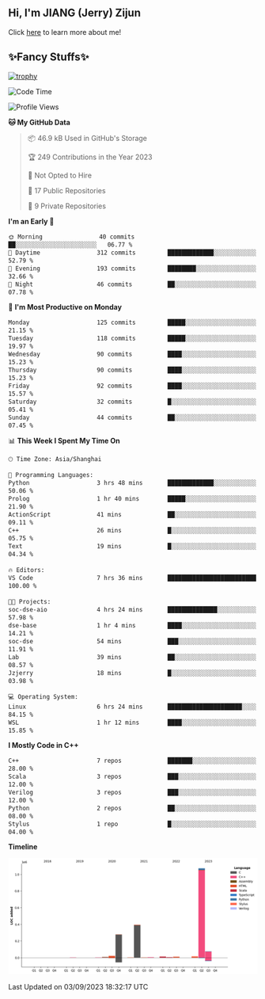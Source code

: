## Hi, I'm JIANG (Jerry) Zijun

Click [here](https://jzjerry.github.io/about/) to learn more about me!

## ✨Fancy Stuffs✨
[![trophy](https://github-profile-trophy.vercel.app/?username=jzjerry&theme=onedark)](https://github.com/ryo-ma/github-profile-trophy)
<!--START_SECTION:waka-->
![Code Time](http://img.shields.io/badge/Code%20Time-7%20hrs%2036%20mins-blue)

![Profile Views](http://img.shields.io/badge/Profile%20Views-54-blue)

**🐱 My GitHub Data** 

> 📦 46.9 kB Used in GitHub's Storage 
 > 
> 🏆 249 Contributions in the Year 2023
 > 
> 🚫 Not Opted to Hire
 > 
> 📜 17 Public Repositories 
 > 
> 🔑 9 Private Repositories 
 > 
**I'm an Early 🐤** 

```text
🌞 Morning                40 commits          ██░░░░░░░░░░░░░░░░░░░░░░░   06.77 % 
🌆 Daytime                312 commits         █████████████░░░░░░░░░░░░   52.79 % 
🌃 Evening                193 commits         ████████░░░░░░░░░░░░░░░░░   32.66 % 
🌙 Night                  46 commits          ██░░░░░░░░░░░░░░░░░░░░░░░   07.78 % 
```
📅 **I'm Most Productive on Monday** 

```text
Monday                   125 commits         █████░░░░░░░░░░░░░░░░░░░░   21.15 % 
Tuesday                  118 commits         █████░░░░░░░░░░░░░░░░░░░░   19.97 % 
Wednesday                90 commits          ████░░░░░░░░░░░░░░░░░░░░░   15.23 % 
Thursday                 90 commits          ████░░░░░░░░░░░░░░░░░░░░░   15.23 % 
Friday                   92 commits          ████░░░░░░░░░░░░░░░░░░░░░   15.57 % 
Saturday                 32 commits          █░░░░░░░░░░░░░░░░░░░░░░░░   05.41 % 
Sunday                   44 commits          ██░░░░░░░░░░░░░░░░░░░░░░░   07.45 % 
```


📊 **This Week I Spent My Time On** 

```text
🕑︎ Time Zone: Asia/Shanghai

💬 Programming Languages: 
Python                   3 hrs 48 mins       █████████████░░░░░░░░░░░░   50.06 % 
Prolog                   1 hr 40 mins        █████░░░░░░░░░░░░░░░░░░░░   21.90 % 
ActionScript             41 mins             ██░░░░░░░░░░░░░░░░░░░░░░░   09.11 % 
C++                      26 mins             █░░░░░░░░░░░░░░░░░░░░░░░░   05.75 % 
Text                     19 mins             █░░░░░░░░░░░░░░░░░░░░░░░░   04.34 % 

🔥 Editors: 
VS Code                  7 hrs 36 mins       █████████████████████████   100.00 % 

🐱‍💻 Projects: 
soc-dse-aio              4 hrs 24 mins       ██████████████░░░░░░░░░░░   57.98 % 
dse-base                 1 hr 4 mins         ████░░░░░░░░░░░░░░░░░░░░░   14.21 % 
soc-dse                  54 mins             ███░░░░░░░░░░░░░░░░░░░░░░   11.91 % 
Lab                      39 mins             ██░░░░░░░░░░░░░░░░░░░░░░░   08.57 % 
Jzjerry                  18 mins             █░░░░░░░░░░░░░░░░░░░░░░░░   03.98 % 

💻 Operating System: 
Linux                    6 hrs 24 mins       █████████████████████░░░░   84.15 % 
WSL                      1 hr 12 mins        ████░░░░░░░░░░░░░░░░░░░░░   15.85 % 
```

**I Mostly Code in C++** 

```text
C++                      7 repos             ███████░░░░░░░░░░░░░░░░░░   28.00 % 
Scala                    3 repos             ███░░░░░░░░░░░░░░░░░░░░░░   12.00 % 
Verilog                  3 repos             ███░░░░░░░░░░░░░░░░░░░░░░   12.00 % 
Python                   2 repos             ██░░░░░░░░░░░░░░░░░░░░░░░   08.00 % 
Stylus                   1 repo              █░░░░░░░░░░░░░░░░░░░░░░░░   04.00 % 
```



**Timeline**

![Lines of Code chart](https://raw.githubusercontent.com/Jzjerry/Jzjerry/main/assets/bar_graph.png)


 Last Updated on 03/09/2023 18:32:17 UTC
<!--END_SECTION:waka-->
